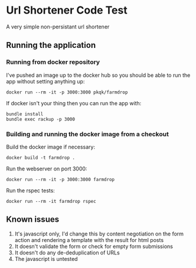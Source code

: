 # Url Shortener Code Test

A very simple non-persistant url shortener

## Running the application

### Running from docker repository

I've pushed an image up to the docker hub so you should be able to run the
app without setting anything up:

    docker run --rm -it -p 3000:3000 pkqk/farmdrop

If docker isn't your thing then you can run the app with:

    bundle install
    bundle exec rackup -p 3000

### Building and running the docker image from a checkout

Build the docker image if necessary:

    docker build -t farmdrop .

Run the webserver on port 3000:

    docker run --rm -it -p 3000:3000 farmdrop

Run the rspec tests:

    docker run --rm -it farmdrop rspec

## Known issues

1. It's javascript only, I'd change this by content negotiation on the form
   action and rendering a template with the result for html posts
2. It doesn't validate the form or check for empty form submissions
3. It doesn't do any de-deduplication of URLs
4. The javascript is untested
